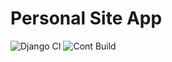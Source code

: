 Personal Site App
===================

![Django CI](https://github.com/7imbrook/site/workflows/Django%20CI/badge.svg)
![Cont Build](https://github.com/7imbrook/site/workflows/Cont%20Build/badge.svg)
